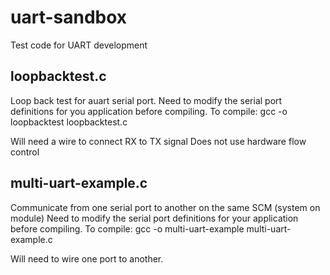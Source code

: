 # uart-sandbox
Test code for UART development

loopbacktest.c
-------------------
Loop back test for auart serial port.
Need to modify the serial port definitions for you application before compiling.
To compile:
	gcc -o loopbacktest loopbacktest.c

Will need a wire to connect RX to TX signal
Does not use hardware flow control

 
multi-uart-example.c
----------------------
Communicate from one serial port to another on the same SCM (system on module)
Need to modify the serial port definitions for your application before compiling.
To compile:
	gcc -o multi-uart-example multi-uart-example.c
	
Will need to wire one port to another.
